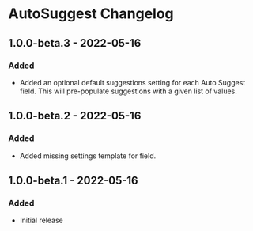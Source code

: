 # AutoSuggest Changelog

## 1.0.0-beta.3 - 2022-05-16

### Added

- Added an optional default suggestions setting for each Auto Suggest field. This will pre-populate suggestions with a given list of values.

## 1.0.0-beta.2 - 2022-05-16

### Added

- Added missing settings template for field.

## 1.0.0-beta.1 - 2022-05-16

### Added

- Initial release
